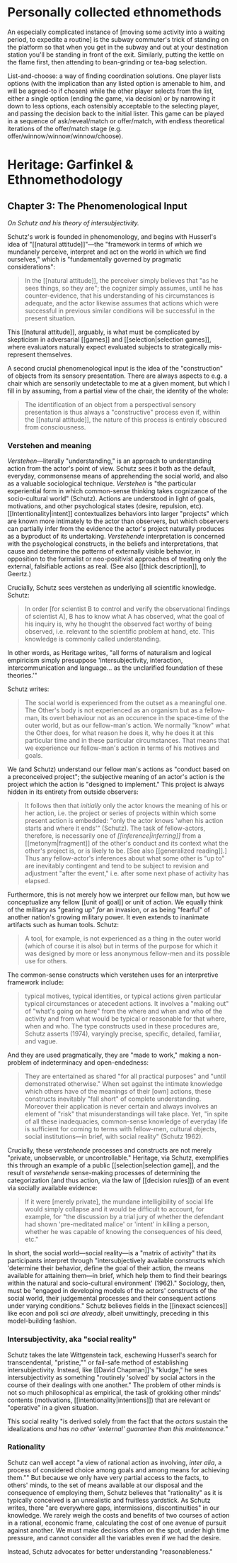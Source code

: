 # Personally collected ethnomethods

An especially complicated instance of [moving some activity into a waiting period, to expedite a routine] is the subway commuter's trick of standing on the platform so that when you get in the subway and out at your destination station you'll be standing in front of the exit. Similarly, putting the kettle on the flame first, then attending to bean-grinding or tea-bag selection.

List-and-choose: a way of finding coordination solutions. One player lists options (with the implication than any listed option is amenable to him, and will be agreed-to if chosen) while the other player selects from the list, either a single option (ending the game, via decision) or by narrowing it down to less options, each ostensibly acceptable to the selecting player, and passing the decision back to the initial lister. This game can be played in a sequence of ask/reveal/match or offer/match, with endless theoretical iterations of the offer/match stage (e.g. offer/winnow/winnow/winnow/choose).

# Heritage: Garfinkel & Ethnomethodology

## Chapter 3: The Phenomenological Input

_On Schutz and his theory of intersubjectivity._

Schutz's work is founded in phenomenology, and begins with Husserl's idea of "[[natural attitude]]"—the "framework in terms of which we mundanely perceive, interpret and act on the world in which we find ourselves," which is "fundamentally governed by pragmatic considerations":

> In the [[natural attitude]], the perceiver simply believes that "as he sees things, so they are"; the cognizer simply assumes, until he has counter-evidence, that his understanding of his circumstances is adequate, and the actor likewise assumes that actions which were successful in previous similar conditions will be successful in the present situation.

This [[natural attitude]], arguably, is what must be complicated by skepticism in adversarial [[games]] and [[selection|selection games]], where evaluators naturally expect evaluated subjects to strategically mis-represent themselves.

A second crucial phenomenological input is the idea of the "construction" of objects from its sensory presentation. There are always aspects to e.g. a chair which are sensorily undetectable to me at a given moment, but which I fill in by assuming, from a partial view of the chair, the identity of the whole:

> The identification of an object from a perspectival sensory presentation is thus always a "constructive" process even if, within the [[natural attitude]], the nature of this process is entirely obscured from consciousness.

### Verstehen and meaning

_Verstehen_—literally "understanding," is an approach to understanding action from the actor's point of view. Schutz sees it both as the default, everyday, commonsense means of apprehending the social world, and also as a valuable sociological technique. _Verstehen_ is "the particular experiential form in which common-sense thinking takes cognizance of the socio-cultural world" (Schutz). Actions are understood in light of goals, motivations, and other psychological states (desire, repulsion, etc). [[Intentionality|intent]] contextualizes behaviors into larger "projects" which are known more intimately to the actor than observers, but which observers can partially infer from the evidence the actor's project naturally produces as a byproduct of its undertaking. _Verstehende_ interpretation is concerned with the psychological constructs, in the beliefs and interpretations, that cause and determine the patterns of externally visible behavior, in opposition to the formalist or neo-positivist approaches of treating only the external, falsifiable actions as real. (See also [[thick description]], to Geertz.)

Crucially, Schutz sees verstehen as underlying all scientific knowledge. Schutz:

> In order [for scientist B to control and verify the observational findings of scientist A], B has to know what A has observed, what the goal of his inquiry is, why he thought the observed fact worthy of being observed, i.e. relevant to the scientific problem at hand, etc. This knowledge is commonly called understanding.

In other words, as Heritage writes, "all forms of naturalism and logical empiricism simply presuppose 'intersubjectivity, interaction, intercommunication and language... as the unclarified foundation of these theories.'"

Schutz writes:

> The social world is experienced from the outset as a meaningful one. The Other's body is not experienced as an organism but as a fellow-man, its overt behaviour not as an occurence in the space-time of the outer world, but as our fellow-man's action. We normally "know" what the Other does, for what reason he does it, why he does it at this particular time and in these particular circumstances. That means that we experience our fellow-man's action in terms of his motives and goals.

We (and Schutz) understand our fellow man's actions as "conduct based on a preconceived project"; the subjective meaning of an actor's action is the project which the action is "designed to implement." This project is always hidden in its entirety from outside observers:

> It follows then that _initially_ only the actor knows the meaning of his or her action, i.e. the project or series of projects within which some present action is embedded: "only the actor knows 'when his action starts and where it ends'" (Schutz). The task of fellow-actors, therefore, is necessarily one of _[[inference|inferring]]_ from a [[metonym|fragment]] of the other's conduct and its context what the other's project is, or is likely to be. [See also [[generalized reading]].] Thus any fellow-actor's inferences about what some other is "up to" are inevitably contingent and tend to be subject to revision and adjustment "after the event," i.e. after some next phase of activity has elapsed.

Furthermore, this is not merely how we interpret our fellow man, but how we conceptualize any fellow [[unit of goal]] or unit of action. We equally think of the military as "gearing up" _for_ an invasion, or as being "fearful" of another nation's growing military power. It even extends to inanimate artifacts such as human tools. Schutz:

> A tool, for example, is not experienced as a thing in the outer world (which of course it is also) but in terms of the purpose for which it was designed by more or less anonymous fellow-men and its possible use for others.

The common-sense constructs which verstehen uses for an interpretive framework include:

> typical motives, typical identities, or typical actions given particular typical circumstances or atecedent actions. It involves a "making out" of "what's going on here" from the where and when and who of the activity and from what would be typical or reasonable for that where, when and who. The type constructs used in these procedures are, Schutz asserts (1974), varyingly precise, specific, detailed, familiar, and vague. 

And they are used pragmatically, they are "made to work," making a non-problem of indeterminacy and open-endedness:

> They are entertained as shared "for all practical purposes" and "until demonstrated otherwise." When set against the intimate knowledge which others have of the meanings of their [own] actions, these constructs inevitably "fall short" of complete understanding. Moreover their application is never certain and always involves an element of "risk" that misunderstandings will take place. Yet, "in spite of all these inadequacies, common-sense knowledge of everyday life is sufficient for coming to terms with fellow-men, cultural objects, social institutions—in brief, with social reality" (Schutz 1962).

Crucially, these _verstehende_ processes and constructs are not merely "private, unobservable, or uncontrollable." Heritage, via Schutz, exemplifies this through an example of a public [[selection|selection game]], and the result of _verstehende_ sense-making processes of determining the categorization (and thus action, via the law of [[decision rules]]) of an event via socially available evidence:

> If it were [merely private], the mundane intelligibility of social life would simply collapse and it would be difficult to account, for example, for "the discussion by a trial jury  of whether the defendant had shown 'pre-meditated malice' or 'intent' in killing a person, whether he was capable of knowing the consequences of his deed, etc."

In short, the social world—social reality—is a "matrix of activity" that its participants interpret through "intersubjectively available constructs which 'determine their behavior, define the goal of their action, the means available for attaining them—in brief, which help them to find their bearings within the natural and socio-cultural environment' (1962)." Sociology, then, must be "engaged in developing models of the actors' constructs of the social world, their judgemental processes and their consequent actions under varying conditions." Schutz believes fields in the [[inexact sciences]] like econ and poli sci _are already_, albeit unwittingly, preceding in this model-building fashion.

### Intersubjectivity, aka "social reality"

Schutz takes the late Wittgenstein tack, eschewing Husserl's search for transcendental, "pristine,"" or fail-safe method of establishing intersubjectivity. Instead, like [[David Chapman]]'s "kludge," he sees intersubjectivity as something "routinely 'solved' by social actors in the course of their dealings with one another." The problem of other minds is not so much philosophical as empirical, the task of grokking other minds' contents (motivations, [[intentionality|intentions]]) that are relevant or "operative" in a given situation.

This social reality "is derived solely from the fact that the _actors_ sustain the idealizations _and has no other 'external' guarantee than this maintenance._"

### Rationality

Schutz can well accept "a view of rational action as involving, _inter alia_, a process of considered choice among goals and among means for achieving them."" But because we only have very partial access to the facts, to others' minds, to the set of means available at our disposal and the consequence of employing them, Schutz believes that "rationality" as it is typically conceived is an unrealistic and fruitless yardstick. As Schutz writes, there "are everywhere gaps, intermissions, discontinuities" in our knowledge. We rarely weigh the costs and benefits of two courses of action in a rational, economic frame, calculating the cost of one avenue of pursuit against another. We must make decisions often on the spot, under high time pressure, and cannot consider all the variables even if we had the desire. 

Instead, Schutz advocates for better understanding "reasonableness."